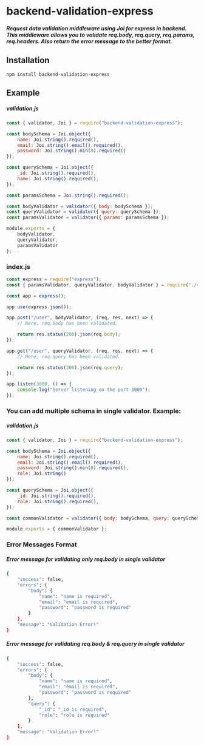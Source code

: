 # backend-validation-express

##### Request data validation middleware using Joi for express in backend. This middleware allows you to validate req.body, req.query, req.params, req.headers. Also return the error message to the better format.

## Installation
`npm install backend-validation-express`

## Example

##### validation.js
```js
const { validator, Joi } = require("backend-validation-express");

const bodySchema = Joi.object({
    name: Joi.string().required(),
    email: Joi.string().email().required(),
    password: Joi.string().min(8).required()
});

const querySchema = Joi.object({
    _id: Joi.string().required(),
    name: Joi.string().required(),
});

const paramsSchema = Joi.string().required();

const bodyValidator = validator({ body: bodySchema });
const queryValidator = validator({ query: querySchema });
const paramsValidator = validator({ params: paramsSchema });

module.exports = { 
    bodyValidator, 
    queryValidator, 
    paramsValidator 
};

```

### index.js
```js
const express = require("express");
const { paramsValidator, queryValidator, bodyValidator } = require("./validation");

const app = express();

app.use(express.json());

app.post("/user", bodyValidator, (req, res, next) => {
    // Here, req.body has been validated.

    return res.status(200).json(req.body);
});

app.get("/user", queryValidator, (req, res, next) => {
    // Here, req.query has been validated.

    return res.status(200).json(req.query);
});

app.listen(3000, () => {
    console.log("Server listening on the port 3000");
});
```

### You can add multiple schema in single validator. Example:


##### validation.js
```js
const { validator, Joi } = require("backend-validation-express");

const bodySchema = Joi.object({
    name: Joi.string().required(),
    email: Joi.string().email().required(),
    password: Joi.string().min(8).required(),
    role: Joi.string()
});

const querySchema = Joi.object({
    _id: Joi.string().required(),
    role: Joi.string().required(),
});

const commonValidator = validator({ body: bodySchema, query: querySchema });

module.exports = { commonValidator };


```

### Error Messages Format

##### Error message for validating only req.body in single validator
```sh
{
    "success": false,
    "errors": {
        "body": {
            "name": "name is required",
            "email": "email is required",
            "password": "password is required"
        }
    },
    "message": "Validation Error!"
}
```

##### Error message for validating req.body & req.query in single validator

```sh
{
    "success": false,
    "errors": {
        "body": {
            "name": "name is required",
            "email": "email is required",
            "password": "password is required"
        },
        "query": {
            "_id": "_id is required",
            "role": "role is required"
        }
    },
    "message": "Validation Error!"
}
```
